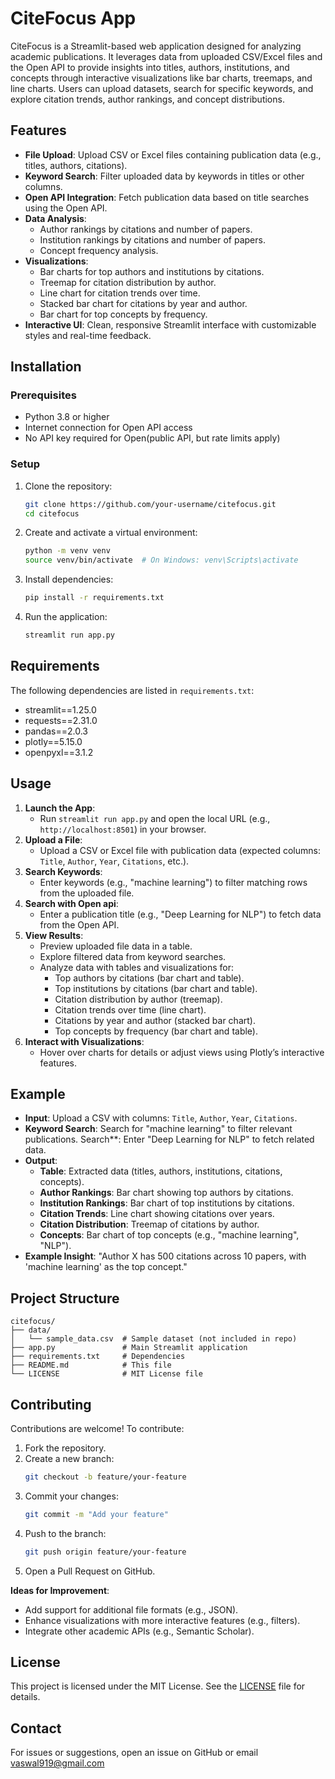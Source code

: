 # CiteFocus App

CiteFocus is a Streamlit-based web application designed for analyzing academic publications. It leverages data from uploaded CSV/Excel files and the Open API to provide insights into titles, authors, institutions, and concepts through interactive visualizations like bar charts, treemaps, and line charts. Users can upload datasets, search for specific keywords, and explore citation trends, author rankings, and concept distributions.

## Features
- **File Upload**: Upload CSV or Excel files containing publication data (e.g., titles, authors, citations).
- **Keyword Search**: Filter uploaded data by keywords in titles or other columns.
- **Open API Integration**: Fetch publication data based on title searches using the Open API.
- **Data Analysis**:
  - Author rankings by citations and number of papers.
  - Institution rankings by citations and number of papers.
  - Concept frequency analysis.
- **Visualizations**:
  - Bar charts for top authors and institutions by citations.
  - Treemap for citation distribution by author.
  - Line chart for citation trends over time.
  - Stacked bar chart for citations by year and author.
  - Bar chart for top concepts by frequency.
- **Interactive UI**: Clean, responsive Streamlit interface with customizable styles and real-time feedback.

## Installation

### Prerequisites
- Python 3.8 or higher
- Internet connection for Open API access
- No API key required for Open(public API, but rate limits apply)

### Setup
1. Clone the repository:
   ```bash
   git clone https://github.com/your-username/citefocus.git
   cd citefocus
   ```
2. Create and activate a virtual environment:
   ```bash
   python -m venv venv
   source venv/bin/activate  # On Windows: venv\Scripts\activate
   ```
3. Install dependencies:
   ```bash
   pip install -r requirements.txt
   ```
4. Run the application:
   ```bash
   streamlit run app.py
   ```

## Requirements
The following dependencies are listed in `requirements.txt`:
- streamlit==1.25.0
- requests==2.31.0
- pandas==2.0.3
- plotly==5.15.0
- openpyxl==3.1.2

## Usage
1. **Launch the App**:
   - Run `streamlit run app.py` and open the local URL (e.g., `http://localhost:8501`) in your browser.
2. **Upload a File**:
   - Upload a CSV or Excel file with publication data (expected columns: `Title`, `Author`, `Year`, `Citations`, etc.).
3. **Search Keywords**:
   - Enter keywords (e.g., "machine learning") to filter matching rows from the uploaded file.
4. **Search with Open api**:
   - Enter a publication title (e.g., "Deep Learning for NLP") to fetch data from the Open API.
5. **View Results**:
   - Preview uploaded file data in a table.
   - Explore filtered data from keyword searches.
   - Analyze  data with tables and visualizations for:
     - Top authors by citations (bar chart and table).
     - Top institutions by citations (bar chart and table).
     - Citation distribution by author (treemap).
     - Citation trends over time (line chart).
     - Citations by year and author (stacked bar chart).
     - Top concepts by frequency (bar chart and table).
6. **Interact with Visualizations**:
   - Hover over charts for details or adjust views using Plotly’s interactive features.

## Example
- **Input**: Upload a CSV with columns: `Title`, `Author`, `Year`, `Citations`.
- **Keyword Search**: Search for "machine learning" to filter relevant publications.
   Search**: Enter "Deep Learning for NLP" to fetch related data.
- **Output**:
  - **Table**: Extracted data (titles, authors, institutions, citations, concepts).
  - **Author Rankings**: Bar chart showing top authors by citations.
  - **Institution Rankings**: Bar chart of top institutions by citations.
  - **Citation Trends**: Line chart showing citations over years.
  - **Citation Distribution**: Treemap of citations by author.
  - **Concepts**: Bar chart of top concepts (e.g., "machine learning", "NLP").
- **Example Insight**: "Author X has 500 citations across 10 papers, with 'machine learning' as the top concept."

## Project Structure
```
citefocus/
├── data/
│   └── sample_data.csv  # Sample dataset (not included in repo)
├── app.py               # Main Streamlit application
├── requirements.txt     # Dependencies
├── README.md            # This file
└── LICENSE              # MIT License file
```

## Contributing
Contributions are welcome! To contribute:
1. Fork the repository.
2. Create a new branch:
   ```bash
   git checkout -b feature/your-feature
   ```
3. Commit your changes:
   ```bash
   git commit -m "Add your feature"
   ```
4. Push to the branch:
   ```bash
   git push origin feature/your-feature
   ```
5. Open a Pull Request on GitHub.

**Ideas for Improvement**:
- Add support for additional file formats (e.g., JSON).
- Enhance visualizations with more interactive features (e.g., filters).
- Integrate other academic APIs (e.g., Semantic Scholar).

## License
This project is licensed under the MIT License. See the [LICENSE](LICENSE) file for details.

## Contact
For issues or suggestions, open an issue on GitHub or email vaswal919@gmail.com
